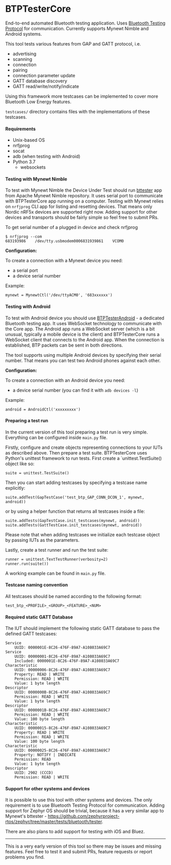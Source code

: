 # BTPTesterCore

End-to-end automated Bluetooth testing application. Uses 
[Bluetooth Testing Protocol](https://github.com/intel/auto-pts/blob/master/doc/btp_spec.txt) 
for communication. Currently supports Mynewt Nimble and Android systems.

This tool tests various features from GAP and GATT protocol, i.e.
 - advertising
 - scanning
 - connection
 - pairing
 - connection parameter update
 - GATT database discovery
 - GATT read/write/notify/indicate

Using this framework more testcases can be implemented to cover more 
Bluetooth Low Energy features.

`testcases/` directory contains files with the implementations of these
testcases.

#### Requirements

- Unix-based OS
- nrfjprog
- socat
- adb (when testing with Android)
- Python 3.7
    - websockets

#### Testing with Mynewt Nimble

To test with Mynewt Nimble the Device Under Test should run 
[bttester](https://github.com/apache/mynewt-nimble/tree/master/apps/bttester) 
app from Apache Mynewt Nimble repository. It uses serial port to communicate with 
BTPTesterCore app running on a computer. Testing with Mynewt relies on 
`nrfjprog` CLI app for listing and resetting devices. That means only 
Nordic nRF5x devices are supported right now. Adding support for other 
devices and transports should be fairly simple so feel free to submit PRs.

To get serial number of a plugged in device and check nrfjprog
```
$ nrfjprog --com
683193986    /dev/tty.usbmodem0006831939861    VCOM0
```

**Configuration:**

To create a connection with a Mynewt device you need:

- a serial port
- a device serial number

Example: 
```
mynewt = MynewtCtl('/dev/ttyACM0', '683xxxxxx')
```
    
#### Testing with Android

To test with Android device you should use [BTPTesterAndroid](https://github.com/JuulLabs-OSS/BTPTesterAndroid)
 \- a dedicated Bluetooth testing app. It uses WebSocket technology to
communicate with the Core app. The Android app runs a WebSocket server
(which is a bit unusual, typically a mobile device is the client) and
BTPTesterCore runs a WebSocket client that connects to the Android 
app. When the connection is established, BTP packets can be sent
in both directions.

The tool supports using multiple Android devices by specifying their
serial number. That means you can test two Android phones against
each other.
    
**Configuration:**

To create a connection with an Android device you need:

- a device serial number (you can find it with `adb devices -l`)

Example: 
```
android = AndroidCtl('xxxxxxxxx')
```

#### Preparing a test run

In the current version of this tool preparing a test run is very simple.
Everything can be configured inside `main.py` file.

Firstly, configure and create objects representing connections to your
IUTs as described above. Then prepare a test suite. BTPTesterCore
uses Python's unittest framework to run tests. First create a
`unittest.TestSuite() object like so:

```
suite = unittest.TestSuite()
```

Then you can start adding testcases by specifying a testcase name
explicitly:

```
suite.addTest(GapTestCase('test_btp_GAP_CONN_DCON_1', mynewt, android))
```

or by using a helper function that returns all testcases inside a file:

```
suite.addTests(GapTestCase.init_testcases(mynewt, android))
suite.addTests(GattTestCase.init_testcases(mynewt, android))
```

Please note that when adding testcases we initialize each testcase
object by passing IUTs as the parameters.

Lastly, create a test runner and run the test suite:

```
runner = unittest.TextTestRunner(verbosity=2)
runner.run(suite())
```

A working example can be found in `main.py` file.


#### Testcase naming convention

All testcases should be named according to the following format:

```
test_btp_<PROFILE>_<GROUP>_<FEATURE>_<NUM>
```

#### Required static GATT Database

The IUT should implement the following static GATT database to pass
the defined GATT testcases:

```
Service
    UUID: 0000001E-8C26-476F-89A7-A108033A69C7
Service
    UUID: 00000001-8C26-476F-89A7-A108033A69C7
    Included: 0000001E-8C26-476F-89A7-A108033A69C7
Characteristic
    UUID: 00000006-8C26-476F-89A7-A108033A69C7
    Property: READ | WRITE
    Permission: READ | WRITE
    Value: 1 byte length
Descriptor
    UUID: 0000000B-8C26-476F-89A7-A108033A69C7
    Permission: READ | WRITE
    Value: 1 byte length
Descriptor
    UUID: 0000001B-8C26-476F-89A7-A108033A69C7
    Permission: READ | WRITE
    Value: 100 byte length
Characteristic
    UUID: 00000015-8C26-476F-89A7-A108033A69C7
    Property: READ | WRITE
    Permission: READ | WRITE
    Value: 100 byte length
Characteristic
    UUID: 00000025-8C26-476F-89A7-A108033A69C7
    Property: NOTIFY | INDICATE
    Permission: READ
    Value: 1 byte length
Descriptor
    UUID: 2902 (CCCD)
    Permission: READ | WRITE
```

#### Support for other systems and devices

It is possible to use this tool with other systems and devices. The only
requirement is to use Bluetooth Testing Protocol for communication. Adding
support for Zephyr OS should be trivial, because it has a very similar 
app to Mynewt's bttester - https://github.com/zephyrproject-rtos/zephyr/tree/master/tests/bluetooth/tester.

There are also plans to add support for testing with iOS and Bluez.


----

This is a very early version of this tool so there may be issues and missing
features. Feel free to test it and submit PRs, feature requests or report 
problems you find.

